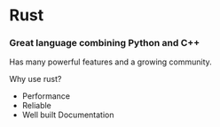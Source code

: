 # Rust
### Great language combining Python and C++ 

Has many powerful features and a growing community.

Why use rust?

* Performance
* Reliable
* Well built Documentation